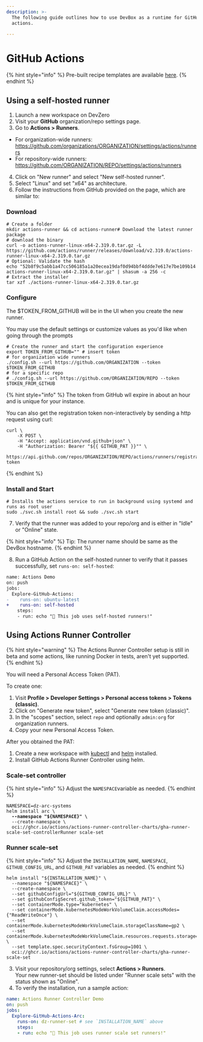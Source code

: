 ```yaml
---
description: >-
  The following guide outlines how to use DevBox as a runtime for GitHub
  actions.

---
```


# GitHub Actions

{% hint style="info" %}
Pre-built recipe templates are available [here](../../references/starter-templates/ci-cd/github-actions.md).
{% endhint %}

## Using a self-hosted runner

1. Launch a new workspace on DevZero
2. Visit your **GitHub** organization/repo settings page.
3. Go to **Actions > Runners**.
<!-- markdown-link-check-disable -->
* For organization-wide runners: https://github.com/organizations/ORGANIZATION/settings/actions/runners
* For repository-wide runners: https://github.com/ORGANIZATION/REPO/settings/actions/runners
<!-- markdown-link-check-enable-->
4. Click on "New runner" and select "New self-hosted runner".
5. Select "Linux" and set "x64" as architecture.
6. Follow the instructions from GitHub provided on the page, which are similar to:

### Download

```
# Create a folder
mkdir actions-runner && cd actions-runner# Download the latest runner package
# download the binary
curl -o actions-runner-linux-x64-2.319.0.tar.gz -L https://github.com/actions/runner/releases/download/v2.319.0/actions-runner-linux-x64-2.319.0.tar.gz
# Optional: Validate the hash
echo "52b8f9c5abb1a47cc506185a1a20ecea19daf0d94bbf4ddde7e617e7be109b14  actions-runner-linux-x64-2.319.0.tar.gz" | shasum -a 256 -c
# Extract the installer
tar xzf ./actions-runner-linux-x64-2.319.0.tar.gz
```

### Configure

The $TOKEN_FROM_GITHUB will be in the UI when you create the new runner.

You may use the default settings or customize values as you'd like when going through the prompts

```
# Create the runner and start the configuration experience
export TOKEN_FROM_GITHUB="" # insert token
# for organization wide runners
./config.sh --url https://github.com/ORGANIZATION --token $TOKEN_FROM_GITHUB
# for a specific repo
# ./config.sh --url https://github.com/ORGANIZATION/REPO --token $TOKEN_FROM_GITHUB
```
{% hint style="info" %}
The token from GitHub wll expire in about an hour and is unique for your instance.

You can also get the registration token non-interactively by sending a http request using curl:

```
curl \
    -X POST \
    -H "Accept: application/vnd.github+json" \
    -H "Authorization: Bearer "${{ GITHUB_PAT }}"" \
    https://api.github.com/repos/ORGANIZATION/REPO/actions/runners/registration-token
```

{% endhint %}

### Install and Start

```
# Installs the actions service to run in background using systemd and runs as root user
sudo ./svc.sh install root && sudo ./svc.sh start
```

7. Verify that the runner was added to your repo/org and is either in "Idle" or "Online" state.

{% hint style="info" %}
Tip: The runner name should be same as the DevBox hostname.
{% endhint %}

8. Run a GitHub Action on the self-hosted runner to verify that it passes successfully, set `runs-on: self-hosted`:

```diff
name: Actions Demo
on: push
jobs:
  Explore-GitHub-Actions:
-    runs-on: ubuntu-latest
+    runs-on: self-hosted
    steps:
    - run: echo "🎉 This job uses self-hosted runners!"
```

## Using Actions Runner Controller

{% hint style="warning" %}
The Actions Runner Controller setup is still in beta and some actions, like running Docker in tests, aren't yet supported.
{% endhint %}

You will need a Personal Access Token (PAT).

To create one:

1. Visit **Profile > Developer Settings > Personal access tokens > Tokens (classic)**.
2. Click on "Generate new token", select "Generate new token (classic)".
3. In the "scopes" section, select `repo` and optionally `admin:org` for organization runners.
4. Copy your new Personal Access Token.

After you obtained the PAT:

1. Create a new workspace with [kubectl](../../references/starter-templates/infra/kubectl.md) and [helm](../../references/starter-templates/infra/helm.md) installed.
2. Install GitHub Actions Runner Controller using helm.

### Scale-set controller

{% hint style="info" %}
Adjust the `NAMESPACE`variable as needed.
{% endhint %}

<pre><code>NAMESPACE=dz-arc-systems
helm install arc \
<strong>  --namespace "${NAMESPACE}" \
</strong>  --create-namespace \
  oci://ghcr.io/actions/actions-runner-controller-charts/gha-runner-scale-set-controllerRunner scale-set
</code></pre>

### Runner scale-set

{% hint style="info" %}
Adjust the `INSTALLATION_NAME`, `NAMESPACE`, `GITHUB_CONFIG_URL`, and `GITHUB_PAT` variables as needed.
{% endhint %}

```
helm install "${INSTALLATION_NAME}" \
  --namespace "${NAMESPACE}" \
  --create-namespace \
  --set githubConfigUrl="${GITHUB_CONFIG_URL}" \
  --set githubConfigSecret.github_token="${GITHUB_PAT}" \
  --set containerMode.type="kubernetes" \
  --set containerMode.kubernetesModeWorkVolumeClaim.accessModes={"ReadWriteOnce"} \
  --set containerMode.kubernetesModeWorkVolumeClaim.storageClassName=gp2 \
  --set containerMode.kubernetesModeWorkVolumeClaim.resources.requests.storage=1Gi \
  --set template.spec.securityContext.fsGroup=1001 \
  oci://ghcr.io/actions/actions-runner-controller-charts/gha-runner-scale-set
```

3. Visit your repository/org settings, select **Actions > Runners**.\
   Your new runner-set should be listed under "Runner scale sets" with the status shown as "Online".
4. To verify the installation, run a sample action:

```yaml
name: Actions Runner Controller Demo
on: push
jobs:
  Explore-GitHub-Actions-Arc:
    runs-on: dz-runner-set # see `INSTALLATION_NAME` above
    steps:
    - run: echo "🎉 This job uses runner scale set runners!"
```
